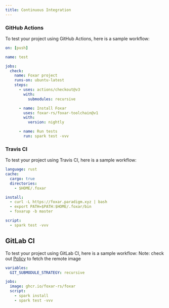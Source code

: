 ```yaml
---
title: Continuous Integration
---
```


### GitHub Actions

To test your project using GitHub Actions, here is a sample workflow:

```yml
on: [push]

name: test

jobs:
  check:
    name: Foxar project
    runs-on: ubuntu-latest
    steps:
      - uses: actions/checkout@v3
        with:
          submodules: recursive

      - name: Install Foxar
        uses: foxar-rs/foxar-toolchain@v1
        with:
          version: nightly

      - name: Run tests
        run: spark test -vvv
```

### Travis CI

To test your project using Travis CI, here is a sample workflow:

```yml
language: rust
cache:
  cargo: true
  directories:
    - $HOME/.foxar

install:
  - curl -L https://foxar.paradigm.xyz | bash
  - export PATH=$PATH:$HOME/.foxar/bin
  - foxarup -b master

script:
  - spark test -vvv
```

## GitLab CI

To test your project using GitLab CI, here is a sample workflow:
Note: check out [Policy](https://docs.gitlab.com/runner/executors/docker.html#how-pull-policies-work) to fetch the remote image

```yml
variables:
  GIT_SUBMODULE_STRATEGY: recursive

jobs:
  image: ghcr.io/foxar-rs/foxar
  script:
    - spark install
    - spark test -vvv
```
